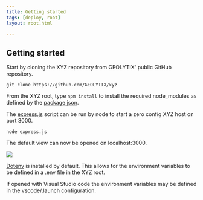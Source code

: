 ```yaml
---
title: Getting started
tags: [deploy, root]
layout: root.html

---
```


## Getting started

Start by cloning the XYZ repository from GEOLYTIX' public GitHub repository.

```
git clone https://github.com/GEOLYTIX/xyz
```

From the XYZ root, type `npm install` to install the required node_modules as defined by the [package.json](https://github.com/GEOLYTIX/xyz/blob/master/package.json).

The [express.js](https://github.com/GEOLYTIX/xyz/blob/master/express.js) script can be run by node to start a zero config XYZ host on port 3000.

```
node express.js
```

The default view can now be opened on localhost:3000.

![](https://res.cloudinary.com/geolytix-xyz/image/upload/v1589814155/documentation/node_express_v54ufm.png)

[Dotenv](https://www.npmjs.com/package/dotenv) is installed by default. This allows for the environment variables to be defined in a .env file in the XYZ root.

If opened with Visual Studio code the environment variables may be defined in the vscode/.launch configuration.
